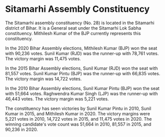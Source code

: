 # Sitamarhi Assembly Constituency

The Sitamarhi assembly constituency (No. 28) is located in the Sitamarhi district of Bihar. It is a General seat under the Sitamarhi Lok Sabha constituency. Mithilesh Kumar of the BJP currently represents this constituency.

In the 2020 Bihar Assembly elections, Mithilesh Kumar (BJP) won the seat with 90,236 votes. Sunil Kumar (RJD) was the runner-up with 78,761 votes. The victory margin was 11,475 votes.

In the 2015 Bihar Assembly elections, Sunil Kumar (RJD) won the seat with 81,557 votes. Sunil Kumar Pintu (BJP) was the runner-up with 66,835 votes. The victory margin was 14,722 votes.

In the 2010 Bihar Assembly elections, Sunil Kumar Pintu (BJP) won the seat with 51,664 votes. Raghwendra Kumar Singh (LJP) was the runner-up with 46,443 votes. The victory margin was 5,221 votes.

The constituency has seen victories by Sunil Kumar Pintu in 2010, Sunil Kumar in 2015, and Mithilesh Kumar in 2020. The victory margins were 5,221 votes in 2010, 14,722 votes in 2015, and 11,475 votes in 2020. The winning candidate's vote count was 51,664 in 2010, 81,557 in 2015, and 90,236 in 2020.

